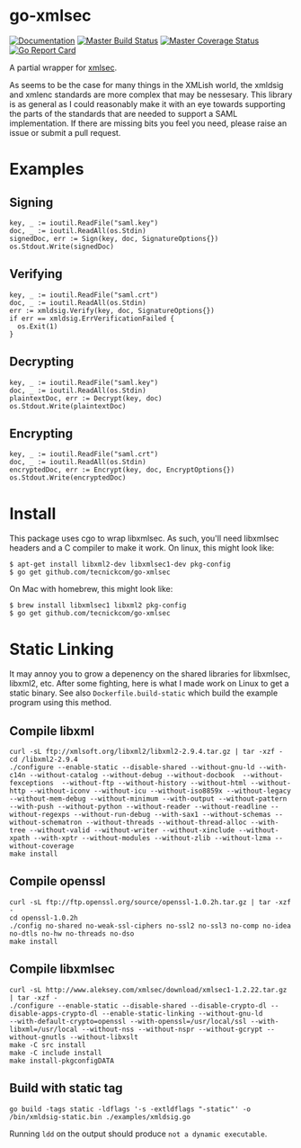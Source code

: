 # go-xmlsec

[![Documentation](https://godoc.org/github.com/tecnickcom/go-xmlsec?status.png)](http://godoc.org/github.com/tecnickcom/go-xmlsec) 
[![Master Build Status](https://secure.travis-ci.org/tecnickcom/go-xmlsec.png?branch=master)](https://travis-ci.org/tecnickcom/go-xmlsec?branch=master)
[![Master Coverage Status](https://coveralls.io/repos/tecnickcom/go-xmlsec/badge.svg?branch=master&service=github)](https://coveralls.io/github/tecnickcom/go-xmlsec?branch=master)
[![Go Report Card](https://goreportcard.com/badge/github.com/tecnickcom/go-xmlsec)](https://goreportcard.com/report/github.com/tecnickcom/go-xmlsec)


A partial wrapper for [xmlsec](https://www.aleksey.com/xmlsec). 

As seems to be the case for many things in the XMLish world, the xmldsig and xmlenc standards are more complex that may be nessesary. This library is as general as I could reasonably make it with an eye towards supporting the parts of the standards that are needed to support a SAML implementation. If there are missing bits you feel you need, please raise an issue or submit a pull request. 

# Examples

## Signing

    key, _ := ioutil.ReadFile("saml.key")
    doc, _ := ioutil.ReadAll(os.Stdin)
    signedDoc, err := Sign(key, doc, SignatureOptions{})
    os.Stdout.Write(signedDoc)

## Verifying

    key, _ := ioutil.ReadFile("saml.crt")
    doc, _ := ioutil.ReadAll(os.Stdin)
    err := xmldsig.Verify(key, doc, SignatureOptions{})
    if err == xmldsig.ErrVerificationFailed {
      os.Exit(1)
    }

## Decrypting

    key, _ := ioutil.ReadFile("saml.key")
    doc, _ := ioutil.ReadAll(os.Stdin)
    plaintextDoc, err := Decrypt(key, doc)
    os.Stdout.Write(plaintextDoc)

## Encrypting

    key, _ := ioutil.ReadFile("saml.crt")
    doc, _ := ioutil.ReadAll(os.Stdin)
    encryptedDoc, err := Encrypt(key, doc, EncryptOptions{})
    os.Stdout.Write(encryptedDoc)

# Install

This package uses cgo to wrap libxmlsec. As such, you'll need libxmlsec headers and a C compiler to make it work. On linux, this might look like:

    $ apt-get install libxml2-dev libxmlsec1-dev pkg-config
    $ go get github.com/tecnickcom/go-xmlsec

On Mac with homebrew, this might look like:

    $ brew install libxmlsec1 libxml2 pkg-config
    $ go get github.com/tecnickcom/go-xmlsec

# Static Linking

It may annoy you to grow a depenency on the shared libraries for libxmlsec, libxml2, etc. After some fighting, here is what I made work on Linux to get
a static binary. See also `Dockerfile.build-static` which build the example
program using this method.

## Compile libxml

```
curl -sL ftp://xmlsoft.org/libxml2/libxml2-2.9.4.tar.gz | tar -xzf -
cd /libxml2-2.9.4
./configure --enable-static --disable-shared --without-gnu-ld --with-c14n --without-catalog --without-debug --without-docbook  --without-fexceptions  --without-ftp --without-history --without-html --without-http --without-iconv --without-icu --without-iso8859x --without-legacy --without-mem-debug --without-minimum --with-output --without-pattern --with-push --without-python --without-reader --without-readline --without-regexps --without-run-debug --with-sax1 --without-schemas --without-schematron --without-threads --without-thread-alloc --with-tree --without-valid --without-writer --without-xinclude --without-xpath --with-xptr --without-modules --without-zlib --without-lzma --without-coverage
make install
```

## Compile openssl

```
curl -sL ftp://ftp.openssl.org/source/openssl-1.0.2h.tar.gz | tar -xzf -
cd openssl-1.0.2h
./config no-shared no-weak-ssl-ciphers no-ssl2 no-ssl3 no-comp no-idea no-dtls no-hw no-threads no-dso
make install
```

## Compile libxmlsec

```
curl -sL http://www.aleksey.com/xmlsec/download/xmlsec1-1.2.22.tar.gz | tar -xzf -
./configure --enable-static --disable-shared --disable-crypto-dl --disable-apps-crypto-dl --enable-static-linking --without-gnu-ld       --with-default-crypto=openssl --with-openssl=/usr/local/ssl --with-libxml=/usr/local --without-nss --without-nspr --without-gcrypt --without-gnutls --without-libxslt
make -C src install
make -C include install
make install-pkgconfigDATA
```

## Build with static tag

```
go build -tags static -ldflags '-s -extldflags "-static"' -o /bin/xmldsig-static.bin ./examples/xmldsig.go
```

Running `ldd` on the output should produce `not a dynamic executable`.



